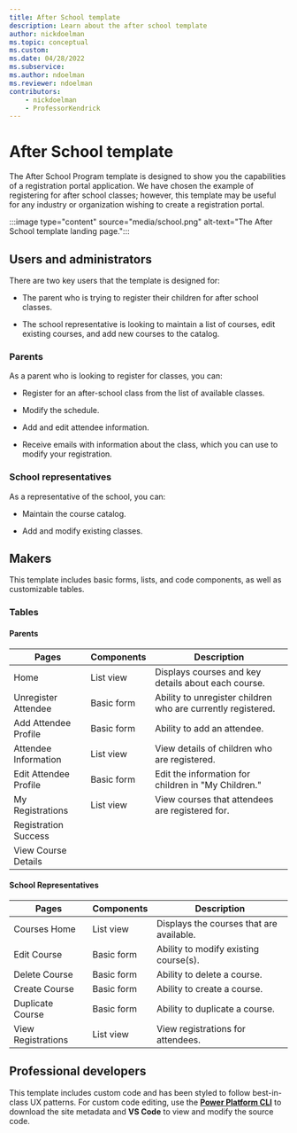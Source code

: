 ```yaml
---
title: After School template
description: Learn about the after school template
author: nickdoelman
ms.topic: conceptual
ms.custom: 
ms.date: 04/28/2022
ms.subservice:
ms.author: ndoelman
ms.reviewer: ndoelman
contributors:
    - nickdoelman
    - ProfessorKendrick
---
```


# After School template

The After School Program template is designed to show you the capabilities of a registration portal application.  We have chosen the example of registering for after school classes; however, this template may be useful for any industry or organization wishing to create a registration portal.

:::image type="content" source="media/school.png" alt-text="The After School template landing page.":::

## Users and administrators

There are two key users that the template is designed for:

- The parent who is trying to register their children for after school classes.

- The school representative is looking to maintain a list of courses, edit existing courses, and add new courses to the catalog.

### Parents

As a parent who is looking to register for classes, you can:

- Register for an after-school class from the list of available classes.

- Modify the schedule.

- Add and edit attendee information.

- Receive emails with information about the class, which you can use to modify your registration.

### School representatives

As a representative of the school, you can:

- Maintain the course catalog.

- Add and modify existing classes.

## Makers

This template includes basic forms, lists, and code components, as well as customizable tables.

### Tables

#### Parents

| **Pages** | **Components** | **Description** |
|-----------|----------------|-----------------|
| Home      | List view | Displays courses and key details about each course. |
| Unregister Attendee | Basic form | Ability to unregister children who are currently registered. |
| Add Attendee Profile | Basic form | Ability to add an attendee. | 
| Attendee Information | List view | View details of children who are registered. |
| Edit Attendee Profile | Basic form | Edit the information for children in "My Children." |
| My Registrations | List view | View courses that attendees are registered for. |
| Registration Success | | |
| View Course Details | | |

#### School Representatives

| **Pages** | **Components** | **Description** |
|-----------|----------------|-----------------|
| Courses Home | List view | Displays the courses that are available. |
| Edit Course | Basic form | Ability to modify existing course(s). |
| Delete Course | Basic form | Ability to delete a course. |
| Create Course | Basic form | Ability to create a course. |
| Duplicate Course | Basic form | Ability to duplicate a course. |
| View Registrations | List view | View registrations for attendees. |

## Professional developers

This template includes custom code and has been styled to follow best-in-class UX patterns.  For custom code editing, use the [**Power Platform CLI**](../configure/cli-tutorial.md) to download the site metadata and **VS Code** to view and modify the source code.